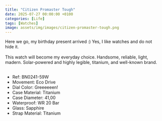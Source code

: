 ```yaml
---
title: "Citizen Promaster Tough"
date: 2025-07-27 00:00:00 +0100
categories: [Life]
tags: [Watches]
image: assets/img/images/citizen-promaster-tough.png
---
```


Here we go, my birthday present arrived :) Yes, I like watches and do not hide it. <br><br>This watch will become my everyday choice. Handsome, reliable, light, madern. Solar-powered and highly legible, titanium, and well-known brand.<br><br>
<ul>
<li>Ref: BN0241-59W</li>
<li>Movement: Eco Drive</li>
<li>Dial Color: Greeeeeen!</li>
<li>Case Material: Titanium</li>
<li>Case Diameter: 41,00</li>
<li>Waterproof: WR 20 Bar</li>
<li>Glass: Sapphire</li>
<li>Strap Material: Titanium</li>
</ul>

